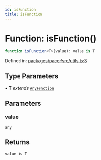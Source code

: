 ```yaml
---
id: isFunction
title: isFunction
---
```


<!-- DO NOT EDIT: this page is autogenerated from the type comments -->

# Function: isFunction()

```ts
function isFunction<T>(value): value is T
```

Defined in: [packages/pacer/src/utils.ts:3](https://github.com/TanStack/pacer/blob/main/packages/pacer/src/utils.ts#L3)

## Type Parameters

• **T** *extends* [`AnyFunction`](../../type-aliases/anyfunction.md)

## Parameters

### value

`any`

## Returns

`value is T`

